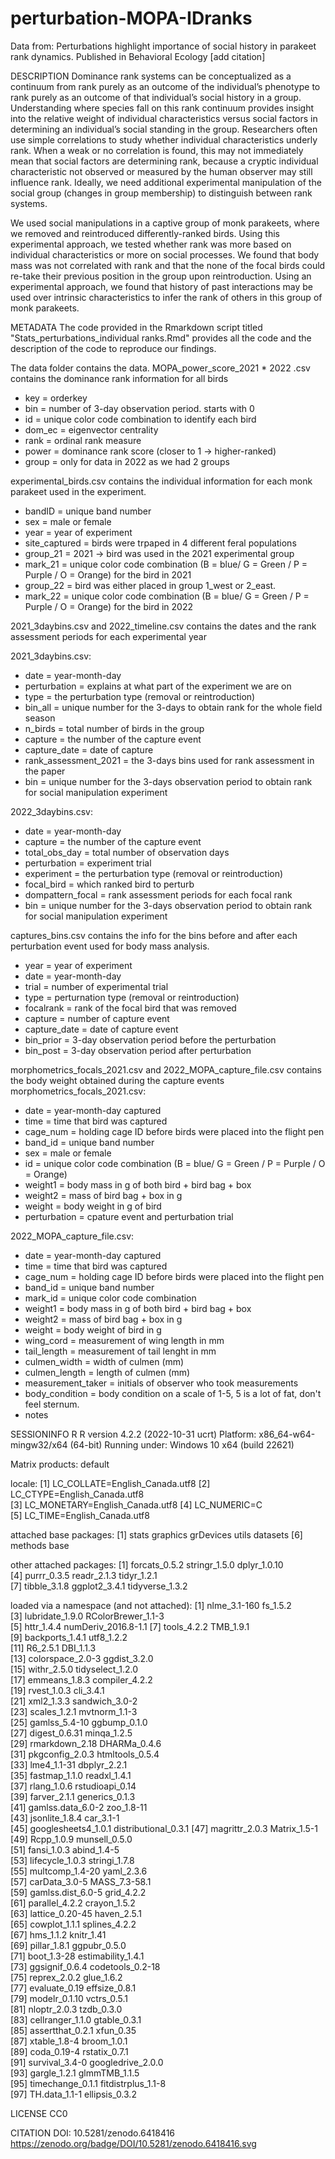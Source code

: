 # perturbation-MOPA-IDranks
Data from: Perturbations highlight importance of social history in parakeet rank dynamics.
Published in Behavioral Ecology [add citation]

DESCRIPTION
Dominance rank systems can be conceptualized as a continuum from rank purely as an outcome of the individual’s phenotype to rank purely as an outcome of that individual’s social history in a group. Understanding where species fall on this rank continuum provides insight into the relative weight of individual characteristics versus social factors in determining an individual’s social standing in the group. Researchers often use simple correlations to study whether individual characteristics underly rank. When a weak or no correlation is found, this may not immediately mean that social factors are determining rank, because a cryptic individual characteristic not observed or measured by the human observer may still influence rank. Ideally, we need additional experimental manipulation of the social group (changes in group membership) to distinguish between rank systems. 

We used social manipulations in a captive group of monk parakeets, where we removed and reintroduced differently-ranked birds. Using this experimental approach, we tested whether rank was more based on individual characteristics or more on social processes. We found that body mass was not correlated with rank and that the none of the focal birds could re-take their previous position in the group upon reintroduction. Using an experimental approach, we found that history of past interactions may be used over intrinsic characteristics to infer the rank of others in this group of monk parakeets. 

METADATA
The code provided in the Rmarkdown script titled "Stats_perturbations_individual ranks.Rmd" provides all the code and the description of the code to reproduce our findings. 

The data folder contains the data. 
MOPA_power_score_2021 * 2022 .csv contains the dominance rank information for all birds
 - key	= orderkey
 - bin	= number of 3-day observation period. starts with 0
 - id	  = unique color code combination to identify each bird
 - dom_ec	= eigenvector centrality
 - rank	= ordinal rank measure 
 - power = dominance rank score (closer to 1 -> higher-ranked)
 - group = only for data in 2022 as we had 2 groups


experimental_birds.csv contains the individual information for each monk parakeet used in the experiment. 
  - bandID = unique band number 
  - sex = male or female
  - year = year of experiment
  - site_captured	= birds were trpaped in 4 different feral populations 
  - group_21 = 2021 -> bird was used in the 2021 experimental group
  - mark_21 = unique color code combination (B = blue/ G = Green / P = Purple / O = Orange) for the bird in 2021
  - group_22 = bird was either placed in group 1_west or 2_east. 
  - mark_22 = unique color code combination (B = blue/ G = Green / P = Purple / O = Orange) for the bird in 2022
  

2021_3daybins.csv and 2022_timeline.csv contains the dates and the rank assessment periods for each experimental year

2021_3daybins.csv:
  - date = year-month-day
  - perturbation = explains at what part of the experiment we are on
  - type = the perturbation type (removal or reintroduction)
  - bin_all = unique number for the 3-days to obtain rank for the whole field season
  - n_birds = total number of birds in the group
  - capture = the number of the capture event
  - capture_date = date of capture
  - rank_assessment_2021 = the 3-days bins used for rank assessment in the paper
  - bin = unique number for the 3-days observation period to obtain rank for social manipulation experiment
  
2022_3daybins.csv:
 - date	= year-month-day
 - capture	= the number of the capture event
 - total_obs_day	= total number of observation days
 - perturbation	= experiment trial
 - experiment	= the perturbation type (removal or reintroduction)
 - focal_bird	= which ranked bird to perturb
 - dompattern_focal	= rank assessment periods for each focal rank
 - bin = unique number for the 3-days observation period to obtain rank for social manipulation experiment
 
captures_bins.csv contains the info for the bins before and after each perturbation event used for body mass analysis.
 - year	= year of experiment
 - date	= year-month-day
 - trial	= number of experimental trial
 - type	= perturnation type (removal or reintroduction)
 - focalrank	= rank of the focal bird that was removed
 - capture	= number of capture event
 - capture_date	= date of capture event
 - bin_prior	= 3-day observation period before the perturbation
 - bin_post = 3-day observation period after perturbation


morphometrics_focals_2021.csv and 2022_MOPA_capture_file.csv contains the body weight obtained during the capture events
morphometrics_focals_2021.csv:
  - date = year-month-day captured
  - time = time that bird was captured
  - cage_num	= holding cage ID before birds were placed into the flight pen
  - band_id = unique band number 
  - sex = male or female
  - id =  unique color code combination (B = blue/ G = Green / P = Purple / O = Orange)
  - weight1	= body mass in g of both bird + bird bag + box
  - weight2	= mass of bird bag + box in g
  - weight = body weight in g of bird
  - perturbation = cpature event and perturbation trial

2022_MOPA_capture_file.csv:
 - date	= year-month-day captured
 - time	= time that bird was captured
 - cage_num =  holding cage ID before birds were placed into the flight pen
 - band_id	= unique band number 
 - mark_id	= unique color code combination
 - weight1 = body mass in g of both bird + bird bag + box
 - weight2 = mass of bird bag + box in g
 - weight = body weight of bird in g 
 - wing_cord = measurement of wing length in mm
 - tail_length = measurement of tail lenght in mm
 - culmen_width	= width of culmen (mm)
 - culmen_length	= length of culmen (mm)
 - measurement_taker	= initials of observer who took measurements
 - body_condition	= body condition on a scale of 1-5, 5 is a lot of fat, don't feel sternum. 
 - notes
 
SESSIONINFO R 
R version 4.2.2 (2022-10-31 ucrt)
Platform: x86_64-w64-mingw32/x64 (64-bit)
Running under: Windows 10 x64 (build 22621)

Matrix products: default

locale:
[1] LC_COLLATE=English_Canada.utf8 
[2] LC_CTYPE=English_Canada.utf8   
[3] LC_MONETARY=English_Canada.utf8
[4] LC_NUMERIC=C                   
[5] LC_TIME=English_Canada.utf8    

attached base packages:
[1] stats     graphics  grDevices utils     datasets 
[6] methods   base     

other attached packages:
[1] forcats_0.5.2   stringr_1.5.0   dplyr_1.0.10   
[4] purrr_0.3.5     readr_2.1.3     tidyr_1.2.1    
[7] tibble_3.1.8    ggplot2_3.4.1   tidyverse_1.3.2

loaded via a namespace (and not attached):
 [1] nlme_3.1-160         fs_1.5.2            
 [3] lubridate_1.9.0      RColorBrewer_1.1-3  
 [5] httr_1.4.4           numDeriv_2016.8-1.1 
 [7] tools_4.2.2          TMB_1.9.1           
 [9] backports_1.4.1      utf8_1.2.2          
[11] R6_2.5.1             DBI_1.1.3           
[13] colorspace_2.0-3     ggdist_3.2.0        
[15] withr_2.5.0          tidyselect_1.2.0    
[17] emmeans_1.8.3        compiler_4.2.2      
[19] rvest_1.0.3          cli_3.4.1           
[21] xml2_1.3.3           sandwich_3.0-2      
[23] scales_1.2.1         mvtnorm_1.1-3       
[25] gamlss_5.4-10        ggbump_0.1.0        
[27] digest_0.6.31        minqa_1.2.5         
[29] rmarkdown_2.18       DHARMa_0.4.6        
[31] pkgconfig_2.0.3      htmltools_0.5.4     
[33] lme4_1.1-31          dbplyr_2.2.1        
[35] fastmap_1.1.0        readxl_1.4.1        
[37] rlang_1.0.6          rstudioapi_0.14     
[39] farver_2.1.1         generics_0.1.3      
[41] gamlss.data_6.0-2    zoo_1.8-11          
[43] jsonlite_1.8.4       car_3.1-1           
[45] googlesheets4_1.0.1  distributional_0.3.1
[47] magrittr_2.0.3       Matrix_1.5-1        
[49] Rcpp_1.0.9           munsell_0.5.0       
[51] fansi_1.0.3          abind_1.4-5         
[53] lifecycle_1.0.3      stringi_1.7.8       
[55] multcomp_1.4-20      yaml_2.3.6          
[57] carData_3.0-5        MASS_7.3-58.1       
[59] gamlss.dist_6.0-5    grid_4.2.2          
[61] parallel_4.2.2       crayon_1.5.2        
[63] lattice_0.20-45      haven_2.5.1         
[65] cowplot_1.1.1        splines_4.2.2       
[67] hms_1.1.2            knitr_1.41          
[69] pillar_1.8.1         ggpubr_0.5.0        
[71] boot_1.3-28          estimability_1.4.1  
[73] ggsignif_0.6.4       codetools_0.2-18    
[75] reprex_2.0.2         glue_1.6.2          
[77] evaluate_0.19        effsize_0.8.1       
[79] modelr_0.1.10        vctrs_0.5.1         
[81] nloptr_2.0.3         tzdb_0.3.0          
[83] cellranger_1.1.0     gtable_0.3.1        
[85] assertthat_0.2.1     xfun_0.35           
[87] xtable_1.8-4         broom_1.0.1         
[89] coda_0.19-4          rstatix_0.7.1       
[91] survival_3.4-0       googledrive_2.0.0   
[93] gargle_1.2.1         glmmTMB_1.1.5       
[95] timechange_0.1.1     fitdistrplus_1.1-8  
[97] TH.data_1.1-1        ellipsis_0.3.2 


LICENSE
CC0

CITATION
DOI: 10.5281/zenodo.6418416
https://zenodo.org/badge/DOI/10.5281/zenodo.6418416.svg

